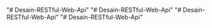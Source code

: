 "# Desain-RESTful-Web-Api" 
"# Desain-RESTful-Web-Api" 
"# Desain-RESTful-Web-Api" 
"# Desain-RESTful-Web-Api" 

